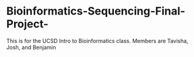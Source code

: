 # Bioinformatics-Sequencing-Final-Project-
This is for the UCSD Intro to Bioinformatics class. Members are Tavisha, Josh, and Benjamin
